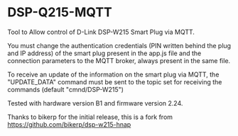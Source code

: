 # DSP-Q215-MQTT 
Tool to Allow control of D-Link DSP-W215 Smart Plug via MQTT.

You must change the authentication credentials (PIN written behind the plug and IP address) of the smart plug present in the app.js file and the connection parameters to the MQTT broker, always present in the same file.

To receive an update of the information on the smart plug via MQTT, the "UPDATE_DATA" command must be sent to the topic set for receiving the commands (default "cmnd/DSP-W215")

Tested with hardware version B1 and firmware version 2.24.



Thanks to bikerp for the initial release, this is a fork from https://github.com/bikerp/dsp-w215-hnap
